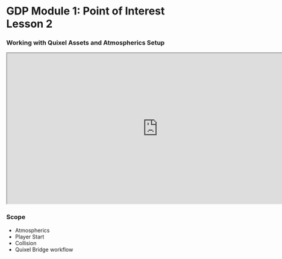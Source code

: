 # GDP Module 1: Point of Interest Lesson 2

<h3>Working with Quixel Assets and Atmospherics Setup</h3>
<p><iframe title="YouTube video player" src="https://www.youtube.com/embed/7K3F4zVqYAA" width="800" height="400" allowfullscreen="allowfullscreen" allow="accelerometer; autoplay; clipboard-write; encrypted-media; gyroscope; picture-in-picture; web-share"></iframe></p>
<h3>Scope</h3>
<ul>
<li>Atmospherics</li>
<li>Player Start</li>
<li>Collision</li>
<li>Quixel Bridge workflow</li>
</ul>